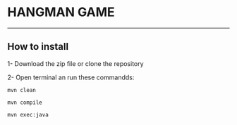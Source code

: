 # HANGMAN GAME

--------------------

## How to install

1- Download the zip file or clone the repository 

2- Open terminal an run these commandds:

    mvn clean

    mvn compile

    mvn exec:java
